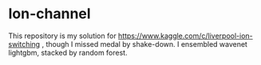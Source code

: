 # Ion-channel
This repository is my solution for https://www.kaggle.com/c/liverpool-ion-switching , though I missed medal by shake-down. I ensembled wavenet lightgbm, stacked by random forest.
